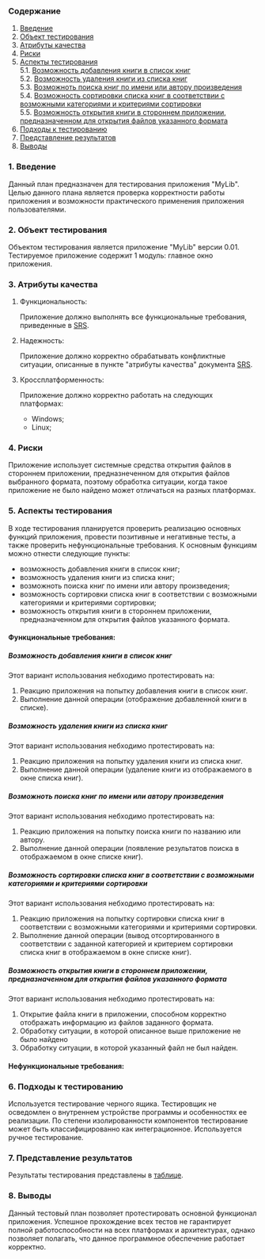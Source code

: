 ### Содержание
1. [Введение](#1)
2. [Объект тестирования](#2)
3. [Атрибуты качества](#3)
4. [Риски](#4)
5. [Аспекты тестирования](#5)<br>
    5.1. [Возможность добавления книги в список книг](#001)<br>
    5.2. [Возможность удаления книги из списка книг](#002)<br>
    5.3. [Возможноть поиска книг по имени или автору произведения](#003)<br>
    5.4. [Возможность сортировки списка книг в соответствии с возможными категориями и критериями сортировки](#004)<br>
    5.5. [Возможность открытия книги в стороннем приложении, предназначенном для открытия файлов указанного формата](#005)<br>
6. [Подходы к тестированию](#6)
7. [Представление результатов](#7)
8. [Выводы](#8)

<a name="1"></a>
### 1. Введение
Данный план предназначен для тестирования приложения "MyLib". Целью данного плана является проверка корректности работы приложения и возможности практического применения приложения пользователями.

<a name="2"></a>
### 2. Объект тестирования
Объектом тестирования является приложение "MyLib" версии 0.01. Тестируемое приложение содержит 1 модуль: главное окно приложения.

<a name="3"></a>
### 3. Атрибуты качества
1. Функциональность:

    Приложение должно выполнять все функциональные требования, приведенные в [SRS](https://github.com/desmond1999d/MyLib/blob/master/Documentation/SRS.md#3.2.1).
2. Надежность:

    Приложение должно корректно обрабатывать конфликтные ситуации, описанные в пункте "атрибуты качества" документа [SRS](https://github.com/desmond1999d/MyLib/blob/master/Documentation/SRS.md#3.2.1).
3. Кроссплатформенность:

    Приложение должно корректно работать на следующих платформах: 
    - Windows;
    - Linux;

<a name="4"></a>
### 4. Риски

Приложение использует системные средства открытия файлов в стороннем приложении, предназнеченном для открытия файлов выбранного формата, поэтому обработка ситуации, когда такое приложение не было найдено может отличаться на разных платформах. 

<a name="1"></a>
### 5. Аспекты тестирования
В ходе тестирования планируется проверить реализацию основных функций приложения, провести позитивные и негативные тесты, а также проверить нефункциональные требования. К основным функциям можно отнести следующие пункты:

- возможность добавления книги в список книг;
- возможность удаления книги из списка книг;
- возможноть поиска книг по имени или автору произведения;
- возможность сортировки списка книг в соответствии с возможными категориями и критериями сортировки;
- возможность открытия книги в стороннем приложении, предназначенном для открытия файлов указанного формата.

#### Функциональные требования:

<a name="001"></a>
##### Возможность добавления книги в список книг
Этот вариант использования небходимо протестировать на:
1. Реакцию приложения на попытку добавления книги в список книг.
2. Выполнение данной операции (отображение добавленной книги в списке).

<a name="002"></a>
##### Возможность удаления книги из списка книг
Этот вариант использования небходимо протестировать на:
1. Реакцию приложения на попытку удаления книги из списка книг.
2. Выполнение данной операции (удаление книги из отображаемого в окне списка книг).

<a name="003"></a>
##### Возможноть поиска книг по имени или автору произведения
Этот вариант использования небходимо протестировать на:
1. Реакцию приложения на попытку поиска книги по названию или автору.
2. Выполнение данной операции (появление результатов поиска в отображаемом в окне списке книг).

<a name="004"></a>
##### Возможность сортировки списка книг в соответствии с возможными категориями и критериями сортировки
Этот вариант использования небходимо протестировать на:
1. Реакцию приложения на попытку сортировки списка книг в соответствии с возможными категориями и критериями сортировки.
2. Выполнение данной операции (вывод отсортированного в соответствии с заданной категорией и критерием сортировки списка книг в отображаемом в окне списке книг).

<a name="005"></a>
##### Возможность открытия книги в стороннем приложении, предназначенном для открытия файлов указанного формата
Этот вариант использования небходимо протестировать на:
1. Открытие файла книги в приложении, способном корректно отображать информацию из файлов заданного формата.
2. Обработку ситуации, в которой описанное выше приложение не было найдено
3. Обработку ситуации, в которой указанный файл не был найден.

#### Нефункциональные требования:

<a name="6"></a>
### 6. Подходы к тестированию
Используется тестирование черного ящика. Тестировщик не осведомлен о внутреннем устройстве программы и особенностях ее реализации. По степени изолированности компонентов тестирование может быть классифицированно как интеграционное. Используется ручное тестирование.

<a name="7"></a>
### 7. Представление результатов
Результаты тестирования представлены в [таблице](https://github.com/desmond1999d/MyLib/blob/master/Documentation/TestPlan/TestResults.md).

<a name="8"></a>
### 8. Выводы
Данный тестовый план позволяет протестировать основной функционал приложения. Успешное прохождение всех тестов не гарантирует полной работоспособности на всех платформах и архитектурах, однако позволяет полагать, что данное программное обеспечение работает корректно.
